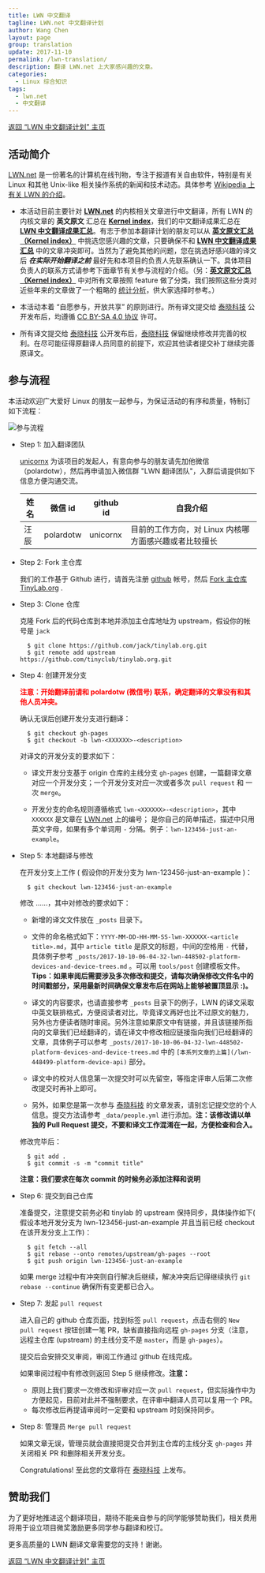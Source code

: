 ```yaml
---
title: LWN 中文翻译
tagline: LWN.net 中文翻译计划
author: Wang Chen
layout: page
group: translation
update: 2017-11-10
permalink: /lwn-translation/
description: 翻译 LWN.net 上大家感兴趣的文章。
categories:
  - Linux 综合知识
tags:
  - lwn.net
  - 中文翻译
---
```


[返回 “LWN 中文翻译计划” 主页][14]

## 活动简介

[LWN.net][3] 是一份著名的计算机在线刊物，专注于报道有关自由软件，特别是有关 Linux 和其他 Unix-like 相关操作系统的新闻和技术动态。具体参考 [Wikipedia 上有关 LWN 的介绍][4]。

- 本活动目前主要针对 [**LWN.net**][3] 的内核相关文章进行中文翻译，所有 LWN 的内核文章的 **英文原文** 汇总在 [**Kernel index**][2]，我们的中文翻译成果汇总在 [**LWN 中文翻译成果汇总**][13]。有志于参加本翻译计划的朋友可以从 [**英文原文汇总（Kernel index）**][2] 中挑选您感兴趣的文章，只要确保不和 [**LWN 中文翻译成果汇总**][13] 中的文章冲突即可。当然为了避免其他的问题，您在挑选好感兴趣的译文后 ***在实际开始翻译之前*** 最好先和本项目的负责人先联系确认一下。具体项目负责人的联系方式请参考下面章节有关参与流程的介绍。（另：[**英文原文汇总（Kernel index）**][2] 中对所有文章按照 feature 做了分类，我们按照这些分类对近些年来的文章做了一个粗略的 [统计分析][15]，供大家选择时参考。）

- 本活动本着 “自愿参与，开放共享” 的原则进行。所有译文提交给 [泰晓科技][1] 公开发布后，均遵循 [CC BY-SA 4.0 协议][5] 许可。

- 所有译文提交给 [泰晓科技][1] 公开发布后，[泰晓科技][1] 保留继续修改并完善的权利。在尽可能征得原翻译人员同意的前提下，欢迎其他读者提交补丁继续完善原译文。

## 参与流程

本活动欢迎广大爱好 Linux 的朋友一起参与，为保证活动的有序和质量，特制订如下流程：

![参与流程][10]

- Step 1: 加入翻译团队

  [unicornx](https://github.com/unicornx) 为该项目的发起人，有意向参与的朋友请先加他微信（polardotw），然后再申请加入微信群 "LWN 翻译团队"，入群后请提供如下信息方便沟通交流。
  
  |姓名  |微信 id               |github id      |自我介绍|
  |------|----------------------|---------------|--------|
  |汪辰  |polardotw             |unicornx       |目前的工作方向，对 Linux 内核哪方面感兴趣或者比较擅长 |

- Step 2: Fork 主仓库

  我们的工作基于 Github 进行，请首先注册 [github](https://github.com) 帐号，然后 [Fork 主仓库 TinyLab.org](https://github.com/tinyclub/tinylab.org#fork-destination-box) .

- Step 3: Clone 仓库

  克隆 Fork 后的代码仓库到本地并添加主仓库地址为 upstream，假设你的帐号是 `jack`

		$ git clone https://github.com/jack/tinylab.org.git
		$ git remote add upstream https://github.com/tinyclub/tinylab.org.git

- Step 4: 创建开发分支

  <a style="color:red">**注意：开始翻译前请和 polardotw (微信号) 联系，确定翻译的文章没有和其他人员冲突。**</a>
  
  确认无误后创建开发分支进行翻译：

		$ git checkout gh-pages
		$ git checkout -b lwn-<XXXXXX>-<description>

  对译文的开发分支的要求如下：

  - 译文开发分支基于 origin 仓库的主线分支 `gh-pages` 创建，一篇翻译文章对应一个开发分支；一个开发分支对应一次或者多次 `pull request` 和 一次 `merge`。

  - 开发分支的命名规则遵循格式 `lwn-<XXXXXX>-<description>`，其中 `XXXXXX` 是文章在 [LWN.net][3] 上的编号；<description> 是你自己的简单描述，描述中只用英文字母，如果有多个单词用 `-` 分隔。例子：`lwn-123456-just-an-example`。

- Step 5: 本地翻译与修改

  在开发分支上工作 ( 假设你的开发分支为 lwn-123456-just-an-example )：

		$ git checkout lwn-123456-just-an-example

  修改 ......，其中对修改的要求如下：

  - 新增的译文文件放在 `_posts` 目录下。

  - 文件的命名格式如下：`YYYY-MM-DD-HH-MM-SS-lwn-XXXXXX-<article title>.md`，其中 `article title` 是原文的标题，中间的空格用 `-` 代替，具体例子参考 `_posts/2017-10-10-06-04-32-lwn-448502-platform-devices-and-device-trees.md` 。可以用 `tools/post` 创建模板文件。**Tips：如果审阅后需要涉及多次修改和提交，请每次确保修改文件名中的时间戳部分，采用最新时间确保文章发布后在网站上能够被置顶显示 :)。**

  - 译文的内容要求，也请直接参考 `_posts` 目录下的例子，LWN 的译文采取中英文联排格式，方便阅读者对比，毕竟译文再好也比不过原文的魅力，另外也方便读者随时审阅。另外注意如果原文中有链接，并且该链接所指向的文章我们已经翻译的，请在译文中修改相应链接指向我们已经翻译的文章，具体例子可以参考 `_posts/2017-10-10-06-04-32-lwn-448502-platform-devices-and-device-trees.md` 中的 `[本系列文章的上篇](/lwn-448499-platform-device-api)` 部分。
  
  - 译文中的校对人信息第一次提交时可以先留空，等指定评审人后第二次修改提交时再补上即可。

  - 另外，如果您是第一次参与 [泰晓科技][1] 的文章发表，请别忘记提交您的个人信息。提交方法请参考 `_data/people.yml` 进行添加。**注：该修改请以单独的 Pull Request 提交，不要和译文工作混淆在一起，方便检查和合入。**

  修改完毕后：
  
		$ git add .
		$ git commit -s -m "commit title"

  **注意：我们要求在每次 commit 的时候务必添加注释和说明**

- Step 6: 提交到自己仓库

  准备提交，注意提交前务必和 tinylab 的 upstream 保持同步，具体操作如下( 假设本地开发分支为 lwn-123456-just-an-example 并且当前已经 checkout 在该开发分支上工作)：

		$ git fetch --all
		$ git rebase --onto remotes/upstream/gh-pages --root
		$ git push origin lwn-123456-just-an-example

  如果 merge 过程中有冲突则自行解决后继续，解决冲突后记得继续执行 `git rebase --continue` 确保所有变更都已合入。

- Step 7: 发起 `pull request`

  进入自己的 github 仓库页面，找到标签 `pull request`，点击右侧的 `New pull request` 按钮创建一笔 PR，缺省直接指向远程 `gh-pages` 分支（注意，远程主仓库 (upstream) 的主线分支不是 `master`，而是 `gh-pages`）。

  提交后会安排交叉审阅，审阅工作通过 github 在线完成。

  如果审阅过程中有修改则返回 Step 5 继续修改。**注意：**
  
   - 原则上我们要求一次修改和评审对应一次 `pull request`，但实际操作中为方便起见，目前对此并不强制要求，在评审中翻译人员可以复用一个 PR。
   - 每次修改后再提请审阅时一定要和 upstream 时刻保持同步。

- Step 8: 管理员 `Merge pull request`

  如果文章无误，管理员就会直接把提交合并到主仓库的主线分支 `gh-pages` 并关闭相关 PR 和删除相关开发分支。

  Congratulations! 至此您的文章将在 [泰晓科技][1] 上发布。

## 赞助我们

为了更好地推进这个翻译项目，期待不能亲自参与的同学能够赞助我们，相关费用将用于设立项目微奖激励更多同学参与翻译和校订。

更多高质量的 LWN 翻译文章需要您的支持！谢谢。

[返回 “LWN 中文翻译计划” 主页][14]

[1]: https://tinylab.org
[2]: https://lwn.net/Kernel/Index/
[3]: https://lwn.net/
[4]: https://en.wikipedia.org/wiki/LWN.net
[5]: http://creativecommons.org/licenses/by-sa/4.0/
[10]: /wp-content/uploads/2017/11/lwn-procedure.png
[13]: /lwn#翻译成果
[14]: /lwn
[15]: /lwn-kernel-articles-analysis
